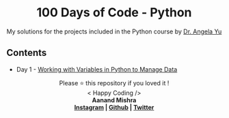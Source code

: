 
<h1 align="center"> 100 Days of Code - Python </h1>

<p align="center">
My solutions for the projects included in the Python course by <a href="https://www.udemy.com/course/100-days-of-code/" target="_blank" title="100 Days of Code: The Complete Python Pro Bootcamp for 2022">Dr. Angela Yu</a>
</p>

## Contents

* Day 1 - [Working with Variables in Python to Manage Data](https://github.com/Aanand-Mishra/100-days-of-code-Python/tree/main/Day%201)

<p align="center">
Please ⭐ this repository if you loved it !
<br>
< Happy Coding />
<br>
<b>Aanand Mishra<b>
<br>
<a href="https://www.instagram.com/aanand__mishra/">Instagram</a> | <a href="https://github.com/Aanand-Mishra/">Github</a> | <a href="https://twitter.com/aanandmtweets">Twitter</a>
</p>
